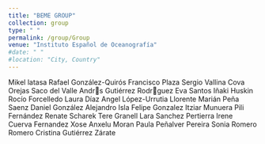 ```yaml
---
title: "BEME GROUP"
collection: group
type: " "
permalink: /group/Group
venue: "Instituto Español de Oceanografía"
#date: " "
#location: "City, Country"
---
```




Mikel latasa
Rafael González-Quirós
Francisco Plaza
Sergio Vallina
Cova Orejas Saco del Valle
Andr󿿩s Gutiérrez Rodr󿿭guez
Eva Santos
Iñaki Huskin
Rocío Forcelledo
Laura Díaz
Angel López-Urrutia Llorente
Marián Peña Saenz
Daniel González
Alejandro Isla
Felipe Gonzalez
Itziar Munuera
Pili Fernández
Renate Scharek
Tere Granell
Lara Sanchez Pertierra
Irene Cuerva Fernandez
Xose Anxelu Moran
Paula Peñalver Pereira
Sonia Romero Romero
Cristina Gutiérrez Zárate
    
